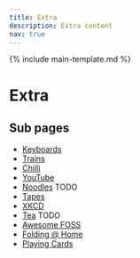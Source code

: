 ```yaml
---
title: Extra
description: Extra content
nav: true
---
```


{% include main-template.md %}

# Extra

## Sub pages

* [Keyboards](/extra/keyboards.html)
* [Trains](/extra/trains.html)
* [Chilli](/extra/chilli.html)
* [YouTube](/extra/youtube.html)
* [Noodles](/extra/noodles.html) TODO
* [Tapes](/extra/tapes.html)
* [XKCD](/extra/xkcd.html)
* [Tea](/extra/tea.html) TODO
* [Awesome FOSS](/extra/awesome-foss.html)
* [Folding @ Home](/extra/folding-at-home.html)
* [Playing Cards](/extra/playing-cards.html)
